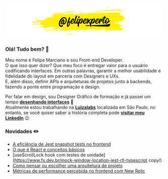 ![felipexperto-logo](https://github.com/felipexperto/felipexperto/blob/master/github-felipexperto-logo.png?raw=true)

### Olá! Tudo bem? 👋

Meu nome é Felipe Marciano e sou Front-end Developer.  
O que isso quer dizer? Que meu foco é entregar valor para o usuário codificando interfaces. 
Em outras palavras, garantir a melhor usabilidade e fidelidade do layout em parceria com Designers e UXs.  
E, além disso, definir APIs e arquiteturas de projetos junto à backends, fazendo a ponte entre programação e design.

Por falar em design, sou Designer Gráfico de formação e já passei um tempo **[desenhando interfaces](https://www.behance.net/felipexperto/)** 👀  
Atualmente estou trabalhando na **[Luizalabs](https://medium.com/luizalabs)** localizada em São Paulo, no entanto, se você quiser saber a história completa pode **[visitar meu LinkedIn](https://www.linkedin.com/in/felipexperto/)** 😉

### Novidades ✏️
<!-- BLOG:START -->
- [A eficiência de Jest snapshot tests no frontend](https://www.fx.dev.br/eficiencia-jest-snapshot-tests-frontend/)
- [O que é React e conceitos básicos](https://www.fx.dev.br/o-que-e-react/)
- [useScrollLock hook com testes de unidade](https://www.fx.dev.br/mock-window-location-jest-rtl-typescript copy/)
- [Como pensar ou escolher uma arquitetura de projeto](https://www.fx.dev.br/como-pensar-arquitetura-de-projeto/)
- [Métricas de performance percebida no frontend com New Relic](https://www.fx.dev.br/new-relic-metricas-performance-percebida/)
<!-- BLOG:END -->

<!--
**felipexperto/felipexperto** is a ✨ _special_ ✨ repository because its `README.md` (this file) appears on your GitHub profile.

Here are some ideas to get you started:

- 🔭 I’m currently working on ...
- 🌱 I’m currently learning ...
- 👯 I’m looking to collaborate on ...
- 🤔 I’m looking for help with ...
- 💬 Ask me about ...
- 📫 How to reach me: ...
- 😄 Pronouns: ...
- ⚡ Fun fact: ...
-->
